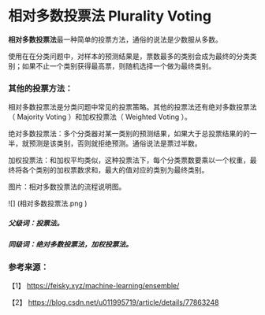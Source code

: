 # 相对多数投票法 Plurality Voting

**相对多数投票法**最一种简单的投票方法，通俗的说法是少数服从多数。


使用在在分类问题中，对样本的预测结果是，票数最多的类别会成为最终的分类类别；如果不止一个类别获得最高票，则随机选择一个做为最终类别。

### 其他的投票方法：

相对多数投票法是分类问题中常见的投票策略。其他的投票法还有绝对多数投票法（ Majority Voting ）和加权投票法（ Weighted Voting ）。

绝对多数投票法：多个分类器对某一类别的预测结果，如果大于总投票结果的的一半，就预测是该类别，否则就拒绝预测。通俗说法是票过半数。

加权投票法：和加权平均类似，这种投票法下，每个分类票数要乘以一个权重，最终将各个类别的加权票数求和，最大的值对应的类别为最终类别。


图片：相对多数投票法的流程说明图。

![]  (相对多数投票法.png ) 


##### 父级词：投票法。  
##### 同级词：绝对多数投票法，加权投票法。 

### 参考来源：

【1】  https://feisky.xyz/machine-learning/ensemble/

【2】  https://blog.csdn.net/u011995719/article/details/77863248
